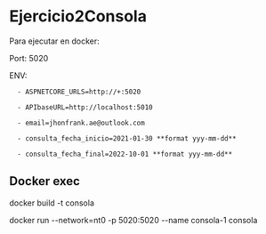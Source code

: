 # Ejercicio2Consola

Para ejecutar en docker:

Port: 5020

ENV:

      - ASPNETCORE_URLS=http://+:5020

      - APIbaseURL=http://localhost:5010

      - email=jhonfrank.ae@outlook.com

      - consulta_fecha_inicio=2021-01-30 **format yyy-mm-dd**

      - consulta_fecha_final=2022-10-01 **format yyy-mm-dd**


## Docker exec

docker build -t consola

docker run --network=nt0 -p 5020:5020 --name consola-1 consola